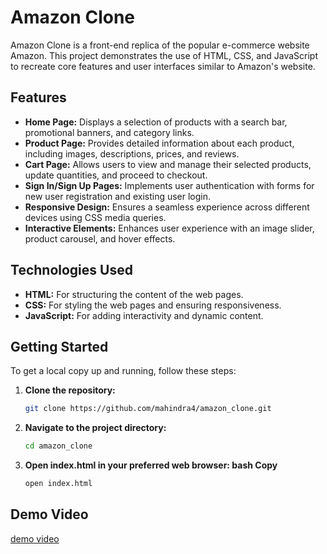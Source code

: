 # Amazon Clone

Amazon Clone is a front-end replica of the popular e-commerce website Amazon. This project demonstrates the use of HTML, CSS, and JavaScript to recreate core features and user interfaces similar to Amazon's website.

## Features

- **Home Page:** Displays a selection of products with a search bar, promotional banners, and category links.
- **Product Page:** Provides detailed information about each product, including images, descriptions, prices, and reviews.
- **Cart Page:** Allows users to view and manage their selected products, update quantities, and proceed to checkout.
- **Sign In/Sign Up Pages:** Implements user authentication with forms for new user registration and existing user login.
- **Responsive Design:** Ensures a seamless experience across different devices using CSS media queries.
- **Interactive Elements:** Enhances user experience with an image slider, product carousel, and hover effects.

## Technologies Used

- **HTML:** For structuring the content of the web pages.
- **CSS:** For styling the web pages and ensuring responsiveness.
- **JavaScript:** For adding interactivity and dynamic content.

## Getting Started

To get a local copy up and running, follow these steps:

1. **Clone the repository:**
   ```bash
   git clone https://github.com/mahindra4/amazon_clone.git
   ```
2. **Navigate to the project directory:**
   ```bash
   cd amazon_clone
   ```
3. **Open index.html in your preferred web browser:
bash
Copy**
   ```bash
   open index.html
   ```

## Demo Video
[demo video](https://drive.google.com/file/d/1PrjH3VoBMxCPNruqVFwJ8wvWboifVkUk/view?usp=sharing)
